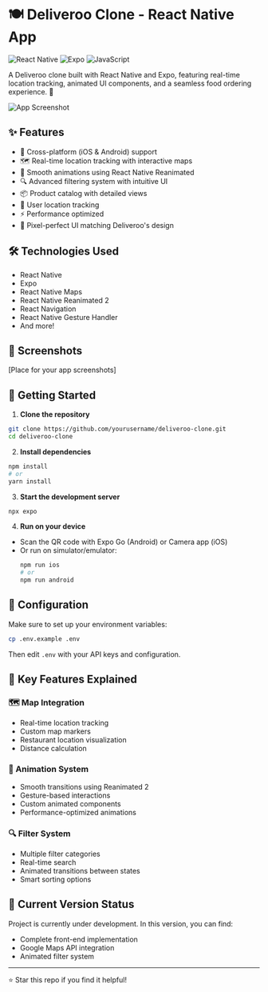 # 🍽️ Deliveroo Clone - React Native App 

![React Native](https://img.shields.io/badge/React_Native-20232A?style=for-the-badge&logo=react&logoColor=61DAFB)
![Expo](https://img.shields.io/badge/Expo-000020?style=for-the-badge&logo=expo&logoColor=white)
![JavaScript](https://img.shields.io/badge/JavaScript-F7DF1E?style=for-the-badge&logo=javascript&logoColor=black)

A Deliveroo clone built with React Native and Expo, featuring real-time location tracking, animated UI components, and a seamless food ordering experience. 🚀

![App Screenshot](https://cdn.discordapp.com/attachments/1217649751630286949/1322283465550598245/Aspen_Travel_App_Exploration-_Mobile_App_Design.png?ex=67704ff1&is=676efe71&hm=08226d9b21e7d813158f2f62d2cd035351549f12dfab3c911d5c3fb2b9f642d6&)

## ✨ Features

- 📱 Cross-platform (iOS & Android) support
- 🗺️ Real-time location tracking with interactive maps
- 🎨 Smooth animations using React Native Reanimated
- 🔍 Advanced filtering system with intuitive UI
- 📦 Product catalog with detailed views
- 🎯 User location tracking
- ⚡ Performance optimized
- 🎨 Pixel-perfect UI matching Deliveroo's design

## 🛠️ Technologies Used

- React Native
- Expo
- React Native Maps
- React Native Reanimated 2
- React Navigation
- React Native Gesture Handler
- And more!

## 📱 Screenshots
[Place for your app screenshots]

## 🚀 Getting Started

1. **Clone the repository**
```bash
git clone https://github.com/yourusername/deliveroo-clone.git
cd deliveroo-clone
```

2. **Install dependencies**
```bash
npm install
# or
yarn install
```

3. **Start the development server**
```bash
npx expo
```

4. **Run on your device**
- Scan the QR code with Expo Go (Android) or Camera app (iOS)
- Or run on simulator/emulator:
  ```bash
  npm run ios
  # or
  npm run android
  ```

## 🔧 Configuration

Make sure to set up your environment variables:
```bash
cp .env.example .env
```
Then edit `.env` with your API keys and configuration.

## 🎯 Key Features Explained

### 🗺️ Map Integration
- Real-time location tracking
- Custom map markers
- Restaurant location visualization
- Distance calculation

### 🔄 Animation System
- Smooth transitions using Reanimated 2
- Gesture-based interactions
- Custom animated components
- Performance-optimized animations

### 🔍 Filter System
- Multiple filter categories
- Real-time search
- Animated transitions between states
- Smart sorting options

## 📝 Current Version Status
Project is currently under development. In this version, you can find:
- Complete front-end implementation
- Google Maps API integration
- Animated filter system

---
⭐️ Star this repo if you find it helpful!
